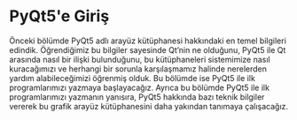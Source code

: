 # PyQt5'e Giriş

Önceki bölümde PyQt5 adlı arayüz kütüphanesi hakkındaki en temel bilgileri edindik. Öğrendiğimiz bu bilgiler sayesinde Qt’nin ne olduğunu, PyQt5 ile Qt arasında nasıl bir ilişki bulunduğunu, bu kütüphaneleri sistemimize nasıl kuracağımızı ve herhangi bir sorunla karşılaşmamız halinde nerelerden yardım alabileceğimizi öğrenmiş olduk. Bu bölümde ise PyQt5 ile ilk programlarımızı yazmaya başlayacağız. Ayrıca bu bölümde PyQt5 ile ilk programlarımızı yazmanın yanısıra, PyQt5 hakkında bazı teknik bilgiler vererek bu grafik arayüz kütüphanesini daha yakından tanımaya çalışacağız.


